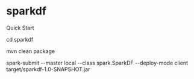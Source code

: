 # sparkdf
Quick Start

cd sparkdf

mvn clean package

spark-submit --master local --class spark.SparkDF --deploy-mode client target/sparkdf-1.0-SNAPSHOT.jar

